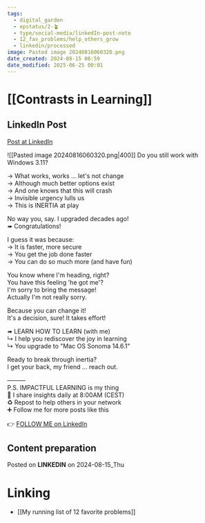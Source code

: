 ```yaml
---
tags:
  - digital_garden
  - epstatus/2-🪴
  - type/social-media/linkedIn-post-note
  - 12_fav_problems/help_others_grow
  - linkedin/processed
image: Pasted image 20240816060320.png
date_created: 2024-08-15 06:59
date_modified: 2025-06-25 00:01
---
```

# [[Contrasts in Learning]]

## LinkedIn Post

[Post at LinkedIn](https://www.linkedin.com/posts/sebastiankamilli_do-you-still-work-with-windows-311-what-activity-7229728703243526145-XDWd?utm_source=share&utm_medium=member_desktop)

![[Pasted image 20240816060320.png|400]]
Do you still work with Windows 3.11?  
  
→ What works, works ... let's not change  
→ Although much better options exist  
→ And one knows that this will crash  
→ Invisible urgency lulls us  
→ This is INERTIA at play  
  
No way you, say. I upgraded decades ago!  
➠ Congratulations!  
  
I guess it was because:  
→ It is faster, more secure  
→ You get the job done faster  
→ You can do so much more (and have fun)  
  
You know where I'm heading, right?  
You have this feeling 'he got me'?  
I'm sorry to bring the message!  
Actually I'm not really sorry.  
  
Because you can change it!  
It's a decision, sure! It takes effort!  

➠ LEARN HOW TO LEARN (with me)  
↳ I help you rediscover the joy in learning  
↳ You upgrade to "Mac OS Sonoma 14.6.1"  
  
Ready to break through inertia?  
I get your back, my friend ... reach out.  

———  
P.S. IMPACTFUL LEARNING is my thing  
🔔 I share insights daily at 8:00AM (CEST)  
♻ Repost to help others in your network  
➕ Follow me for more posts like this

👉 [FOLLOW ME on LinkedIn](https://www.linkedin.com/comm/mynetwork/discovery-see-all?usecase=PEOPLE_FOLLOWS&followMember=sebastiankamilli)

## Content preparation

Posted on **LINKEDIN** on 2024-08-15_Thu

# Linking

+ [[My running list of 12 favorite problems]]